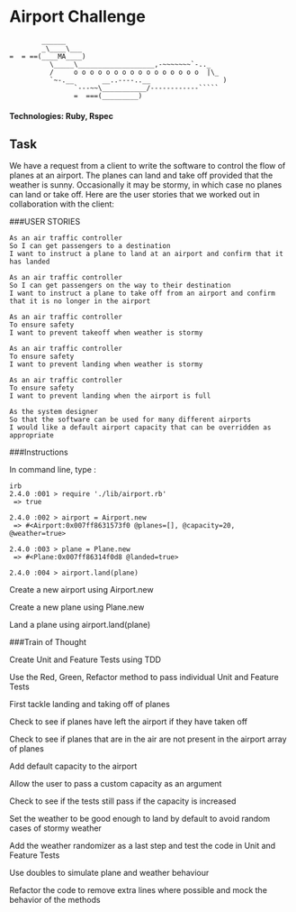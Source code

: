 Airport Challenge
=================

```
        ______
        _\____\___
=  = ==(____MA____)
          \_____\___________________,-~~~~~~~`-.._
          /     o o o o o o o o o o o o o o o o  |\_
          `~-.__       __..----..__                  )
                `---~~\___________/------------`````
                =  ===(_________)

```
#### Technologies: Ruby, Rspec
Task
-----

We have a request from a client to write the software to control the flow of planes at an airport. The planes can land and take off provided that the weather is sunny. Occasionally it may be stormy, in which case no planes can land or take off.  Here are the user stories that we worked out in collaboration with the client:

###USER STORIES

```
As an air traffic controller
So I can get passengers to a destination
I want to instruct a plane to land at an airport and confirm that it has landed

As an air traffic controller
So I can get passengers on the way to their destination
I want to instruct a plane to take off from an airport and confirm that it is no longer in the airport

As an air traffic controller
To ensure safety
I want to prevent takeoff when weather is stormy

As an air traffic controller
To ensure safety
I want to prevent landing when weather is stormy

As an air traffic controller
To ensure safety
I want to prevent landing when the airport is full

As the system designer
So that the software can be used for many different airports
I would like a default airport capacity that can be overridden as appropriate
```

###Instructions

In command line, type :
```
irb
2.4.0 :001 > require './lib/airport.rb'
 => true

2.4.0 :002 > airport = Airport.new
 => #<Airport:0x007ff8631573f0 @planes=[], @capacity=20, @weather=true>

2.4.0 :003 > plane = Plane.new
 => #<Plane:0x007ff86314f0d8 @landed=true>

2.4.0 :004 > airport.land(plane)

```
Create a new airport using Airport.new

Create a new plane using Plane.new

Land a plane using airport.land(plane)

###Train of Thought

Create Unit and Feature Tests using TDD

Use the Red, Green, Refactor method to pass individual Unit and Feature Tests

First tackle landing and taking off of planes

Check to see if planes have left the airport if they have taken off

Check to see if planes that are in the air are not present in the airport array of planes

Add default capacity to the airport

Allow the user to pass a custom capacity as an argument

Check to see if the tests still pass if the capacity is increased

Set the weather to be good enough to land by default to avoid random cases of stormy weather

Add the weather randomizer as a last step and test the code in Unit and Feature Tests

Use doubles to simulate plane and weather behaviour

Refactor the code to remove extra lines where possible and mock the behavior of the methods

